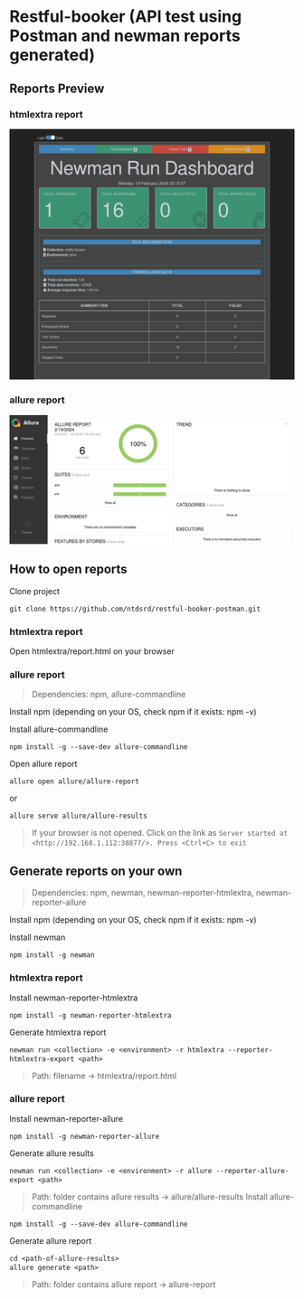 # Restful-booker (API test using Postman and newman reports generated)
## Reports Preview
### htmlextra report
![htmlextra](https://github.com/ntdsrd/restful-booker-postman/blob/master/preview/htmlextra.png)
### allure report
![allure](https://github.com/ntdsrd/restful-booker-postman/blob/master/preview/allure.png)
## How to open reports
Clone project
```
git clone https://github.com/ntdsrd/restful-booker-postman.git
```
### htmlextra report
Open htmlextra/report.html on your browser
### allure report
> Dependencies: npm, allure-commandline

Install npm (depending on your OS, check npm if it exists: npm -v)

Install allure-commandline
```
npm install -g --save-dev allure-commandline
```
Open allure report
```
allure open allure/allure-report
```
or
```
allure serve allure/allure-results
```
> If your browser is not opened. Click on the link as `Server started at <http://192.168.1.112:38877/>. Press <Ctrl+C> to exit`
## Generate reports on your own
> Dependencies: npm, newman, newman-reporter-htmlextra, newman-reporter-allure

Install npm (depending on your OS, check npm if it exists: npm -v)

Install newman
```
npm install -g newman
```
### htmlextra report
Install newman-reporter-htmlextra
```
npm install -g newman-reporter-htmlextra
```
Generate htmlextra report
```
newman run <collection> -e <environment> -r htmlextra --reporter-htmlextra-export <path>
```
> Path: filename -> htmlextra/report.html
### allure report
Install newman-reporter-allure
```
npm install -g newman-reporter-allure
```
Generate allure results
```
newman run <collection> -e <environment> -r allure --reporter-allure-export <path>
```
> Path: folder contains allure results -> allure/allure-results
Install allure-commandline
```
npm install -g --save-dev allure-commandline
```
Generate allure report
```
cd <path-of-allure-results>
allure generate <path>
```
> Path: folder contains allure report -> allure-report
